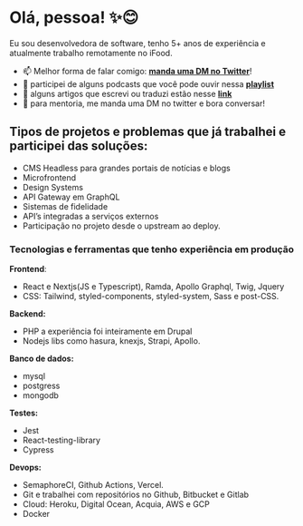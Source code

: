 # Olá, pessoa! ✨😊

Eu sou desenvolvedora de software, tenho 5+ anos de experiência e atualmente trabalho remotamente no iFood. 

- 📫 Melhor forma de falar comigo: **[manda uma DM no Twitter](https://twitter.com/ikiba)**! 
- 🎤 participei de alguns podcasts que você pode ouvir nessa **[playlist](https://open.spotify.com/playlist/6wSpdbYtqP2Lv2s6kbhKNC?si=0688940e23c94a8e)** 
- 📝 alguns artigos que escrevi ou traduzi estão nesse **[link](https://blog.taller.net.br/author/evelynschmtz/)** 
- 📡 para mentoria, me manda uma DM no twitter e bora conversar!


## Tipos de projetos e problemas que já trabalhei e participei das soluções:

- CMS Headless para grandes portais de notícias e blogs
- Microfrontend
- Design Systems
- API Gateway em GraphQL
- Sistemas de fidelidade
- API’s integradas a serviços externos
- Participação no projeto desde o upstream ao deploy.

### Tecnologias e ferramentas que tenho experiência em produção


**Frontend**:
  - React e Nextjs(JS e Typescript), Ramda, Apollo Graphql, Twig, Jquery
  - CSS: Tailwind, styled-components, styled-system, Sass e post-CSS.

**Backend:**
  - PHP a experiência foi inteiramente em Drupal 
  - Nodejs libs como hasura, knexjs, Strapi, Apollo.

**Banco de dados:**
  - mysql
  - postgress
  - mongodb

**Testes:**
  - Jest
  - React-testing-library
  - Cypress

**Devops:**
  - SemaphoreCI, Github Actions, Vercel.
  - Git e trabalhei com repositórios no Github, Bitbucket e Gitlab
  - Cloud: Heroku, Digital Ocean, Acquia, AWS e GCP
  - Docker

<!-- <p align="center"><img height="150em" src="https://github-readme-stats.vercel.app/api/top-langs?username=AlyoshaS&show_icons=true&locale=en&layout=compact&theme=tokyonight&hide_border=true&count_private=true" alt="AlyoshaS" />
<img height="150em" src="https://github-readme-stats.vercel.app/api?username=AlyoshaS&show_icons=true&theme=tokyonight&hide_border=true&count_private=true&include_all_commits=true" alt="AlyoshaS" /></p> -->


